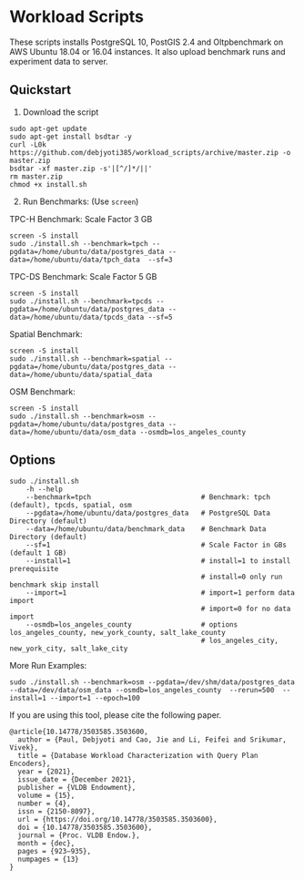 # Workload Scripts
These scripts installs PostgreSQL 10, PostGIS 2.4 and Oltpbenchmark on AWS Ubuntu 18.04 or 16.04 instances. It also upload benchmark runs and experiment data to server.

## Quickstart  
1. Download the script
```
sudo apt-get update
sudo apt-get install bsdtar -y
curl -L0k https://github.com/debjyoti385/workload_scripts/archive/master.zip -o master.zip
bsdtar -xf master.zip -s'|[^/]*/||'
rm master.zip
chmod +x install.sh
```
2. Run Benchmarks: (Use `screen`)

TPC-H Benchmark: Scale Factor 3 GB
```
screen -S install
sudo ./install.sh --benchmark=tpch --pgdata=/home/ubuntu/data/postgres_data --data=/home/ubuntu/data/tpch_data  --sf=3
```

TPC-DS Benchmark: Scale Factor 5 GB
```
screen -S install
sudo ./install.sh --benchmark=tpcds --pgdata=/home/ubuntu/data/postgres_data --data=/home/ubuntu/data/tpcds_data --sf=5
```

Spatial Benchmark:
```
screen -S install
sudo ./install.sh --benchmark=spatial --pgdata=/home/ubuntu/data/postgres_data --data=/home/ubuntu/data/spatial_data
```

OSM Benchmark:
```
screen -S install
sudo ./install.sh --benchmark=osm --pgdata=/home/ubuntu/data/postgres_data --data=/home/ubuntu/data/osm_data --osmdb=los_angeles_county
```

## Options
```
sudo ./install.sh
    -h --help
    --benchmark=tpch                           # Benchmark: tpch (default), tpcds, spatial, osm
    --pgdata=/home/ubuntu/data/postgres_data   # PostgreSQL Data Directory (default)
    --data=/home/ubuntu/data/benchmark_data    # Benchmark Data Directory (default)
    --sf=1                                     # Scale Factor in GBs (default 1 GB)
    --install=1                                # install=1 to install prerequisite  
                                               # install=0 only run benchmark skip install
    --import=1                                 # import=1 perform data import
                                               # import=0 for no data import
    --osmdb=los_angeles_county                 # options los_angeles_county, new_york_county, salt_lake_county
                                               # los_angeles_city, new_york_city, salt_lake_city
```

More Run Examples:
```
sudo ./install.sh --benchmark=osm --pgdata=/dev/shm/data/postgres_data --data=/dev/data/osm_data --osmdb=los_angeles_county  --rerun=500  --install=1 --import=1 --epoch=100
```

If you are using this tool, please cite the following paper.

```
@article{10.14778/3503585.3503600,
  author = {Paul, Debjyoti and Cao, Jie and Li, Feifei and Srikumar, Vivek},
  title = {Database Workload Characterization with Query Plan Encoders},
  year = {2021},
  issue_date = {December 2021},
  publisher = {VLDB Endowment},
  volume = {15},
  number = {4},
  issn = {2150-8097},
  url = {https://doi.org/10.14778/3503585.3503600},
  doi = {10.14778/3503585.3503600},
  journal = {Proc. VLDB Endow.},
  month = {dec},
  pages = {923–935},
  numpages = {13}
}
```
